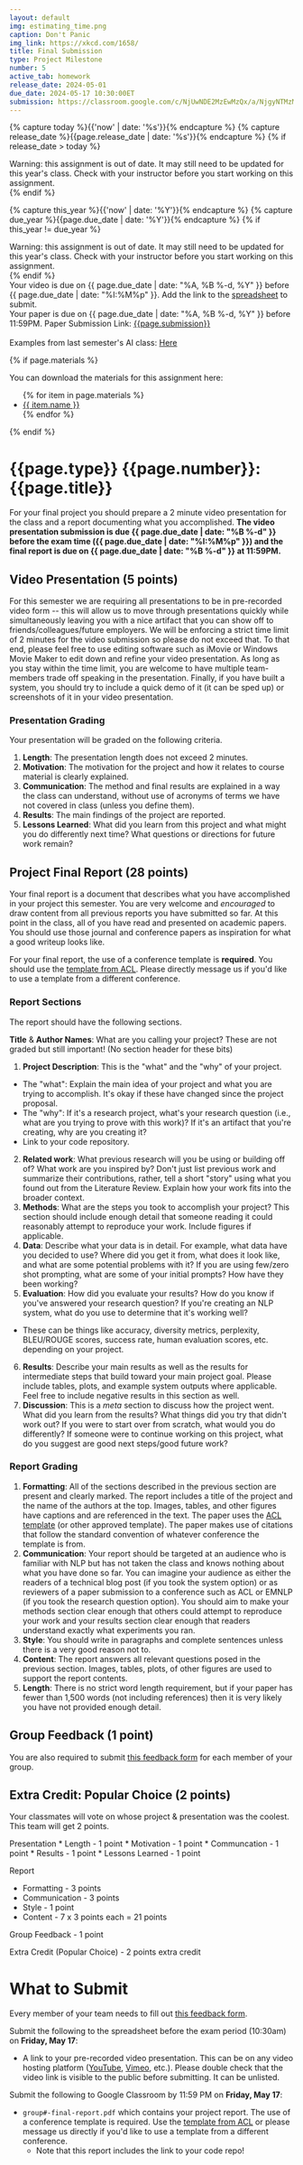 ```yaml
---
layout: default
img: estimating_time.png
caption: Don't Panic
img_link: https://xkcd.com/1658/   
title: Final Submission
type: Project Milestone
number: 5
active_tab: homework
release_date: 2024-05-01
due_date: 2024-05-17 10:30:00ET
submission: https://classroom.google.com/c/NjUwNDE2MzEwMzQx/a/NjgyNTMzMjk5ODEy/details
---
```


<!-- Check whether the assignment is ready to release -->
{% capture today %}{{'now' | date: '%s'}}{% endcapture %}
{% capture release_date %}{{page.release_date | date: '%s'}}{% endcapture %}
{% if release_date > today %} 
<div class="alert alert-danger">
Warning: this assignment is out of date.  It may still need to be updated for this year's class.  Check with your instructor before you start working on this assignment.
</div>
{% endif %}
<!-- End of check whether the assignment is up to date -->


<!-- Check whether the assignment is up to date -->
{% capture this_year %}{{'now' | date: '%Y'}}{% endcapture %}
{% capture due_year %}{{page.due_date | date: '%Y'}}{% endcapture %}
{% if this_year != due_year %} 
<div class="alert alert-danger">
Warning: this assignment is out of date.  It may still need to be updated for this year's class.  Check with your instructor before you start working on this assignment.
</div>
{% endif %}
<!-- End of check whether the assignment is up to date -->


<div class="alert alert-info">
Your video is due on {{ page.due_date | date: "%A, %B %-d, %Y" }} before {{ page.due_date | date: "%I:%M%p" }}. Add the link to the <a href="https://docs.google.com/spreadsheets/d/1bJuRQ0-dZ74hndlscTMMC3p-jLSxFsY50V8mqyrEudw/edit?usp=sharing">spreadsheet</a> to submit.<br>
Your paper is due on {{ page.due_date | date: "%A, %B %-d, %Y" }} before 11:59PM. Paper Submission Link: <a href="{{page.submission}}">{{page.submission}}</a>
<br><br>
Examples from last semester's AI class: <a href="https://docs.google.com/spreadsheets/d/1FnP2T5-VHwcEr3LfuJrPxgVEJhjsjpepHl3Ov1YWjlA/edit?usp=sharing">Here</a>
</div>

{% if page.materials %}
<div class="alert alert-info">
You can download the materials for this assignment here:
<ul>
{% for item in page.materials %}
<li><a href="{{item.url}}">{{ item.name }}</a></li>
{% endfor %}
</ul>
</div>
{% endif %}


{{page.type}} {{page.number}}: {{page.title}}
=============================================================
For your final project you should prepare a 2 minute video presentation for the class and a report documenting what you accomplished. **The video presentation submission is due {{ page.due_date | date: "%B %-d" }} before the exam time ({{ page.due_date | date: "%I:%M%p" }}) and the final report is due on {{ page.due_date | date: "%B %-d" }} at 11:59PM.**

## Video Presentation (5 points)
For this semester we are requiring all presentations to be in pre-recorded video form -- this will allow us to move through presentations quickly while simultaneously leaving you with a nice artifact that you can show off to friends/colleagues/future employers.
We will be enforcing a strict time limit of 2 minutes for the video submission so please do not exceed that.
To that end, please feel free to use editing software such as iMovie or Windows Movie Maker to edit down and refine your video presentation.
As long as you stay within the time limit, you are welcome to have multiple team-members trade off speaking in the presentation.
Finally, if you have built a system, you should try to include a quick demo of it (it can be sped up) or screenshots of it in your video presentation.

### Presentation Grading
Your presentation will be graded on the following criteria.
1. __Length__: The presentation length does not exceed 2 minutes.
2. __Motivation__: The motivation for the project and how it relates to course material is clearly explained.
3. __Communication__: The method and final results are explained in a way the class can understand, without use of acronyms of terms we have not covered in class (unless you define them).
4. __Results__: The main findings of the project are reported.
5. __Lessons Learned__: What did you learn from this project and what might you do differently next time? What questions or directions for future work remain?



## Project Final Report (28 points)
Your final report is a document that describes what you have accomplished in your project this semester. You are very welcome and *encouraged* to draw content from all previous reports you have submitted so far. At this point in the class, all of you have read and presented on academic papers. You should use those journal and conference papers as inspiration for what a good writeup looks like.

For your final report, the use of a conference template is **required**. You should use the [template from ACL](https://github.com/acl-org/acl-style-files). Please directly message us if you'd like to use a template from a different conference.

### Report Sections
The report should have the following sections.

__Title__ & __Author Names__: What are you calling your project? These are not graded but still important! (No section header for these bits)
1. __Project Description__: This is the "what" and the "why" of your project. 
 * The "what": Explain the main idea of your project and what you are trying to accomplish. It's okay if these have changed since the project proposal.
 * The "why": If it's a research project, what's your research question (i.e., what are you trying to prove with this work)? If it's an artifact that you're creating, why are you creating it?
 * Link to your code repository.
2. __Related work__: What previous research will you be using or building off of? What work are you inspired by? Don't just list previous work and summarize their contributions, rather, tell a short "story" using what you found out from the Literature Review. Explain how your work fits into the broader context.
3. __Methods__: What are the steps you took to accomplish your project? This section should include enough detail that someone reading it could reasonably attempt to reproduce your work. Include figures if applicable.
4. __Data__: Describe what your data is in detail. For example, what data have you decided to use? Where did you get it from, what does it look like, and what are some potential problems with it? If you are using few/zero shot prompting, what are some of your initial prompts? How have they been working?
5. __Evaluation__: How did you evaluate your results? How do you know if you've answered your research question? If you're creating an NLP system, what do you use to determine that it's working well?
  * These can be things like accuracy, diversity metrics, perplexity, BLEU/ROUGE scores, success rate, human evaluation scores, etc. depending on your project.
6. __Results__: Describe your main results as well as the results for intermediate steps that build toward your main project goal. Please include tables, plots, and example system outputs where applicable. Feel free to include negative results in this section as well.
7. __Discussion__: This is a _meta_ section to discuss how the project went.
What did you learn from the results? What things did you try that didn't work out? If you were to start over from scratch, what would you do differently? If someone were to continue working on this project, what do you suggest are good next steps/good future work?

### Report Grading

1. __Formatting__: All of the sections described in the previous section are present and clearly marked. The report includes a title of the project and the name of the authors at the top. Images, tables, and other figures have captions and are referenced in the text. The paper uses the [ACL template](https://github.com/acl-org/acl-style-files) (or other approved template). The paper makes use of citations that follow the standard convention of whatever conference the template is from.
2. __Communication__: Your report should be targeted at an audience who is familiar with NLP but has not taken the class and knows nothing about what you have done so far. You can imagine your audience as either the readers of a technical blog post (if you took the system option) or as reviewers of a paper submission to a conference such as ACL or EMNLP (if you took the research question option). You should aim to make your methods section clear enough that others could attempt to reproduce your work and your results section clear enough that readers understand exactly what experiments you ran.
3. __Style__: You should write in paragraphs and complete sentences unless there is a very good reason not to.
4. __Content__: The report answers all relevant questions posed in the previous section. Images, tables, plots, of other figures are used to support the report contents.
5. __Length__: There is no strict word length requirement, but if your paper has fewer than 1,500 words (not including references) then it is very likely you have not provided enough detail.


## Group Feedback (1 point)
You are also required to submit [this feedback form](https://docs.google.com/forms/d/e/1FAIpQLSdMVDwgj069f6U7H1UbAcBV2epp8XeUk9zOuAiZuquihPCP8A/viewform?usp=sf_link) for each member of your group.

## Extra Credit: Popular Choice (2 points)
Your classmates will vote on whose project & presentation was the coolest. This team will get 2 points.

<div class="alert alert-warning" markdown="1">
Presentation
* Length - 1 point
* Motivation - 1 point
* Communcation - 1 point
* Results - 1 point
* Lessons Learned - 1 point

Report
* Formatting - 3 points
* Communication - 3 points
* Style - 1 point
* Content - 7 x 3 points each = 21 points

Group Feedback - 1 point

Extra Credit (Popular Choice) - 2 points extra credit
</div>

# What to Submit
Every member of your team needs to fill out [this feedback form](https://docs.google.com/forms/d/e/1FAIpQLSdMVDwgj069f6U7H1UbAcBV2epp8XeUk9zOuAiZuquihPCP8A/viewform?usp=sf_link).

Submit the following to the spreadsheet before the exam period (10:30am) on **Friday, May 17**:
* A link to your pre-recorded video presentation. This can be on any video hosting platform ([YouTube](https://www.youtube.com/), [Vimeo](https://vimeo.com/watch), etc.). Please double check that the video link is visible to the public before submitting. It can be unlisted. 

Submit the following to Google Classroom by 11:59 PM on **Friday, May 17**:
* `group#-final-report.pdf` which contains your project report. The use of a conference template is required. Use the [template from ACL](https://github.com/acl-org/acl-style-files) or please message us directly if you'd like to use a template from a different conference.
  * Note that this report includes the link to your code repo!

